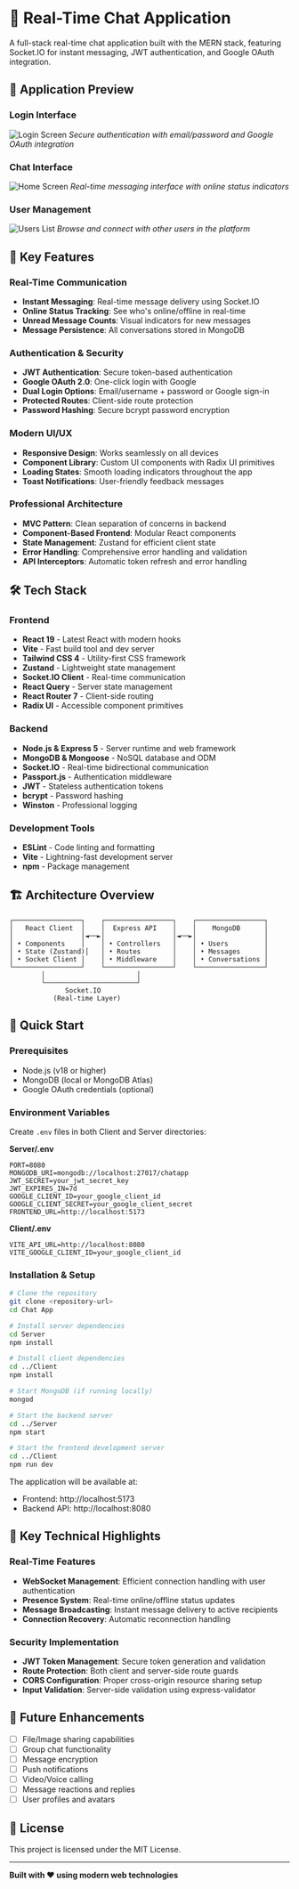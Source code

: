 # 💬 Real-Time Chat Application

A full-stack real-time chat application built with the MERN stack, featuring Socket.IO for instant messaging, JWT authentication, and Google OAuth integration.

## 📸 Application Preview

### Login Interface
![Login Screen](screenshots/login.png)
*Secure authentication with email/password and Google OAuth integration*

### Chat Interface
![Home Screen](screenshots/home%20screen.png)
*Real-time messaging interface with online status indicators*

### User Management
![Users List](screenshots/users%20list.png)
*Browse and connect with other users in the platform*

## 🚀 Key Features

### Real-Time Communication
- **Instant Messaging**: Real-time message delivery using Socket.IO
- **Online Status Tracking**: See who's online/offline in real-time
- **Unread Message Counts**: Visual indicators for new messages
- **Message Persistence**: All conversations stored in MongoDB

### Authentication & Security
- **JWT Authentication**: Secure token-based authentication
- **Google OAuth 2.0**: One-click login with Google
- **Dual Login Options**: Email/username + password or Google sign-in
- **Protected Routes**: Client-side route protection
- **Password Hashing**: Secure bcrypt password encryption

### Modern UI/UX
- **Responsive Design**: Works seamlessly on all devices
- **Component Library**: Custom UI components with Radix UI primitives
- **Loading States**: Smooth loading indicators throughout the app
- **Toast Notifications**: User-friendly feedback messages

### Professional Architecture
- **MVC Pattern**: Clean separation of concerns in backend
- **Component-Based Frontend**: Modular React components
- **State Management**: Zustand for efficient client state
- **Error Handling**: Comprehensive error handling and validation
- **API Interceptors**: Automatic token refresh and error handling

## 🛠️ Tech Stack

### Frontend
- **React 19** - Latest React with modern hooks
- **Vite** - Fast build tool and dev server
- **Tailwind CSS 4** - Utility-first CSS framework
- **Zustand** - Lightweight state management
- **Socket.IO Client** - Real-time communication
- **React Query** - Server state management
- **React Router 7** - Client-side routing
- **Radix UI** - Accessible component primitives

### Backend
- **Node.js & Express 5** - Server runtime and web framework
- **MongoDB & Mongoose** - NoSQL database and ODM
- **Socket.IO** - Real-time bidirectional communication
- **Passport.js** - Authentication middleware
- **JWT** - Stateless authentication tokens
- **bcrypt** - Password hashing
- **Winston** - Professional logging

### Development Tools
- **ESLint** - Code linting and formatting
- **Vite** - Lightning-fast development server
- **npm** - Package management

## 🏗️ Architecture Overview

```
┌─────────────────┐    ┌─────────────────┐    ┌─────────────────┐
│   React Client  │    │  Express API    │    │    MongoDB      │
│                 │◄──►│                 │◄──►│                 │
│ • Components    │    │ • Controllers   │    │ • Users         │
│ • State (Zustand)│   │ • Routes        │    │ • Messages      │
│ • Socket Client │    │ • Middleware    │    │ • Conversations │
└─────────────────┘    └─────────────────┘    └─────────────────┘
        │                       │
        └───────────────────────┘
              Socket.IO
           (Real-time Layer)
```



## 🚀 Quick Start

### Prerequisites
- Node.js (v18 or higher)
- MongoDB (local or MongoDB Atlas)
- Google OAuth credentials (optional)

### Environment Variables

Create `.env` files in both Client and Server directories:

**Server/.env**
```env
PORT=8080
MONGODB_URI=mongodb://localhost:27017/chatapp
JWT_SECRET=your_jwt_secret_key
JWT_EXPIRES_IN=7d
GOOGLE_CLIENT_ID=your_google_client_id
GOOGLE_CLIENT_SECRET=your_google_client_secret
FRONTEND_URL=http://localhost:5173
```

**Client/.env**
```env
VITE_API_URL=http://localhost:8080
VITE_GOOGLE_CLIENT_ID=your_google_client_id
```

### Installation & Setup

```bash
# Clone the repository
git clone <repository-url>
cd Chat App

# Install server dependencies
cd Server
npm install

# Install client dependencies
cd ../Client
npm install

# Start MongoDB (if running locally)
mongod

# Start the backend server
cd ../Server
npm start

# Start the frontend development server
cd ../Client
npm run dev
```

The application will be available at:
- Frontend: http://localhost:5173
- Backend API: http://localhost:8080

## 🌟 Key Technical Highlights

### Real-Time Features
- **WebSocket Management**: Efficient connection handling with user authentication
- **Presence System**: Real-time online/offline status updates
- **Message Broadcasting**: Instant message delivery to active recipients
- **Connection Recovery**: Automatic reconnection handling

### Security Implementation
- **JWT Token Management**: Secure token generation and validation
- **Route Protection**: Both client and server-side route guards
- **CORS Configuration**: Proper cross-origin resource sharing setup
- **Input Validation**: Server-side validation using express-validator



## 🎯 Future Enhancements

- [ ] File/Image sharing capabilities
- [ ] Group chat functionality
- [ ] Message encryption
- [ ] Push notifications
- [ ] Video/Voice calling
- [ ] Message reactions and replies
- [ ] User profiles and avatars

## 📄 License

This project is licensed under the MIT License.

---

**Built with ❤️ using modern web technologies**
